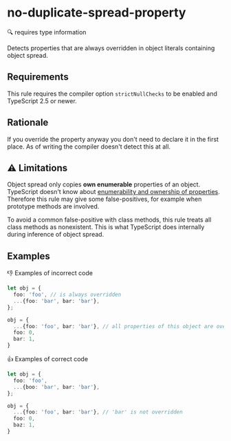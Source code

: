 # no-duplicate-spread-property

:mag: requires type information

Detects properties that are always overridden in object literals containing object spread.

## Requirements

This rule requires the compiler option `strictNullChecks` to be enabled and TypeScript 2.5 or newer.

## Rationale

If you override the property anyway you don't need to declare it in the first place.
As of writing the compiler doesn't detect this at all.

## :warning: Limitations

Object spread only copies **own enumerable** properties of an object. TypeScript doesn't know about [enumerability and ownership of properties](https://developer.mozilla.org/en-US/docs/Web/JavaScript/Enumerability_and_ownership_of_properties). Therefore this rule may give some false-positives, for example when prototype methods are involved.

To avoid a common false-positive with class methods, this rule
treats all class methods as nonexistent. This is what TypeScript does internally during inference of object spread.

## Examples

:thumbsdown: Examples of incorrect code

```ts
let obj = {
  foo: 'foo', // is always overridden
  ...{foo: 'bar', bar: 'bar'},
};

obj = {
  ...{foo: 'foo', bar: 'bar'}, // all properties of this object are overridden
  foo: 0,
  bar: 1,
}
```

:thumbsup: Examples of correct code

```ts
let obj = {
  foo: 'foo',
  ...{boo: 'bar', bar: 'bar'},
};

obj = {
  ...{foo: 'foo', bar: 'bar'}, // 'bar' is not overridden
  foo: 0,
  baz: 1,
}
```
